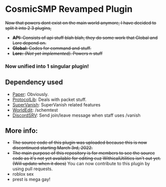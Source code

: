 # CosmicSMP Revamped Plugin
~~Now that powers dont exist on the main world anymore, I have decided to split it into 2 3 plugins,~~
- ~~**API:** Consists of api stuff blah blah, they do some work that Global and Lore depend on.~~
- ~~**Global:** Codes for command and stuff.~~
- ~~**Lore:** _(Not yet implemented)._ Powers n stuff~~

### Now unified into 1 singular plugin!

## Dependency used
- [Paper](https://papermc.io): Obviously.
- [ProtocolLib](https://www.spigotmc.org/resources/protocollib.1997/): Deals with packet stuff.
- [SuperVanish](https://github.com/LeonMangler/SuperVanish): SuperVanish related features
- [WorldEdit](https://github.com/enginehub/worldedit): /schemtest
- [DiscordSRV](https://github.com/DiscordSRV/DiscordSRV): Send join/leave message when staff uses /vanish
<!-- - [GuardianBeam](https://github.com/SkytAsul/GuardianBeam): For [Aether's power](../master/src/main/java/tk/itswithermc/cosmicsmp/listeners/powers/AetherListener.java)-->
## More info:
- ~~The source code of this plugin was uploaded because this is now discontinued starting March 3rd, 2022.~~
- ~~The main purpose of this repository is for members to see the source code as it's not yet available for editing cuz WithicalUtilities isn't out yet. (Will update when it does)~~ You can now contribute to this plugin by using pull requests.
- roblox sex
- prest is mega gay!